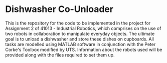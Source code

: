 # Dishwasher Co-Unloader

This is the repository for the code to be implemented in the project for Assignment 2 of 41013 - Industrial Robotics, which comprises on the use of two robots in collaboration to manipulate everyday objects.
The ultimate goal is to unload a dishwasher and store these dishes on cupboards. All tasks are modelled using MATLAB software in conjunction with the Peter Corke's Toolbox modified by UTS.
Information about the robots used will be provided along with the files required to set them up.
